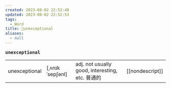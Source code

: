 ```yaml
---
created: 2023-08-02 22:52:48
updated: 2023-08-02 22:52:53
tags:
  - Word
title: 📖unexceptional
aliases:
  - null
---
```


<pre><strong>unexceptional</strong></pre>
|   |   |   |   |
|---|---|---|---|
|unexceptional|[ˌʌnɪkˈsepʃənl]|adj. not usually good, interesting, etc. 普通的|[[nondescript]]|